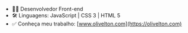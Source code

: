 - 🧑‍💻 Desenvolvedor Front-end
- 🛠 Linguagens: JavaScript | CSS 3 | HTML 5
- ✅ Conheça meu trabalho: [www.olivelton.com](https://olivelton.com)
